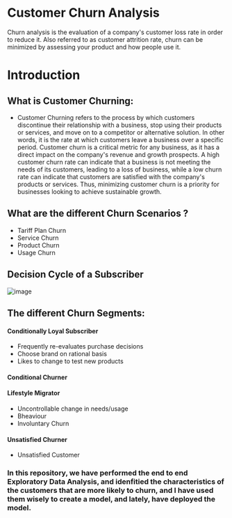 # Customer Churn Analysis #
Churn analysis is the evaluation of a company's customer loss rate in order to reduce it. Also referred to as customer attrition rate, churn can be minimized by assessing your product and how people use it.

# Introduction #
## What is Customer Churning:
  * Customer Churning refers to the process by which customers discontinue their relationship with a business, stop using their products or services, and move on to a      competitor or alternative solution. In other words, it is the rate at which customers leave a business over a specific period. Customer churn is a critical metric for    any business, as it has a direct impact on the company's revenue and growth prospects. A high customer churn rate can indicate that a business is not meeting the       needs of its customers, leading to a loss of business, while a low churn rate can indicate that customers are satisfied with the company's products or services. Thus,     minimizing customer churn is a priority for businesses looking to achieve sustainable growth.

## What are the different Churn Scenarios ?
  * Tariff Plan Churn
  * Service Churn
  * Product Churn
  * Usage Churn

## Decision Cycle of a Subscriber
![image](https://user-images.githubusercontent.com/92584055/225849258-4d5f6843-b504-47ad-90e6-0a90d5453430.png)

## The different Churn Segments:
  #### Conditionally Loyal Subscriber
   * Frequently re-evaluates purchase decisions
   * Choose brand on rational basis
   * Likes to change to test new products
  #### Conditional Churner
  #### Lifestyle Migrator
   * Uncontrollable change in needs/usage
   * Bheaviour
   * Involuntary Churn
  #### Unsatisfied Churner
   * Unsatisfied Customer

### In this repository, we have performed the end to end Exploratory Data Analysis, and idenfitied the characteristics of the customers that are more likely to churn, and I have used them wisely to create a model, and lately, have deployed the model.

